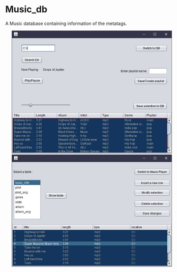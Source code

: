 # Music_db
A Music database containing information of the metatags.

<img src="Capture2.JPG" hspace="20px">
<img src="Capture.JPG" hspace="20px">
